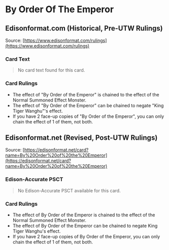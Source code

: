 # By Order Of The Emperor

## Edisonformat.com (Historical, Pre-UTW Rulings)

Source: [https://www.edisonformat.com/rulings](https://www.edisonformat.com/rulings)

### Card Text

> No card text found for this card.

### Card Rulings

*   The effect of "By Order of the Emperor" is chained to the effect of the Normal Summoned Effect Monster.
*   The effect of "By Order of the Emperor" can be chained to negate "King Tiger Wanghu"'s effect.
*   If you have 2 face-up copies of "By Order of the Emperor", you can only chain the effect of 1 of them, not both.

## Edisonformat.net (Revised, Post-UTW Rulings)

Source: [https://edisonformat.net/card?name=By%20Order%20of%20the%20Emperor](https://edisonformat.net/card?name=By%20Order%20of%20the%20Emperor)

### Edison-Accurate PSCT

> No Edison-Accurate PSCT available for this card.

### Card Rulings

*   The effect of By Order of the Emperor is chained to the effect of the Normal Summoned Effect Monster.
*   The effect of By Order of the Emperor can be chained to negate King Tiger Wanghu's effect.
*   If you have 2 face-up copies of By Order of the Emperor, you can only chain the effect of 1 of them, not both.
            